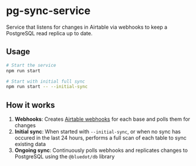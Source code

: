 # pg-sync-service

Service that listens for changes in Airtable via webhooks to keep a PostgreSQL read replica up to date.

## Usage

```bash
# Start the service
npm run start

# Start with initial full sync
npm run start -- --initial-sync
```

## How it works

1. **Webhooks**: Creates [Airtable webhooks](https://airtable.com/developers/web/api/webhooks-overview) for each base and polls them for changes
2. **Initial sync**: When started with `--initial-sync`, or when no sync has occured in the last 24 hours, performs a full scan of each table to sync existing data
3. **Ongoing sync**: Continuously polls webhooks and replicates changes to PostgreSQL using the `@bluedot/db` library
